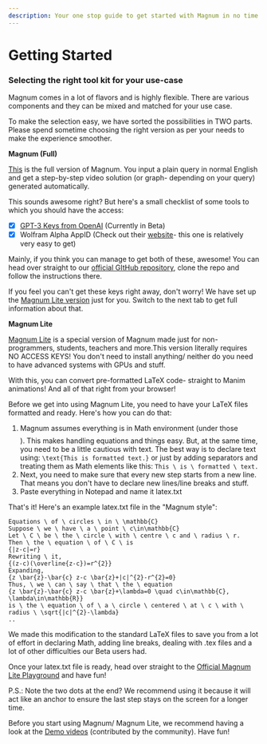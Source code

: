 ```yaml
---
description: Your one stop guide to get started with Magnum in no time
---
```


# Getting Started

### Selecting the right tool kit for your use-case

Magnum comes in a lot of flavors and is highly flexible. There are various components and they can be mixed and matched for your use case.

To make the selection easy, we have sorted the possibilities in TWO parts. Please spend sometime choosing the right version as per your needs to make the experience smoother.

**Magnum \(Full\)**

[This](https://github.com/Magnum-Math/Magnum) is the full version of Magnum. You input a plain query in normal English and get a step-by-step video solution \(or graph- depending on your query\) generated automatically.   
  
This sounds awesome right? But here's a small checklist of some tools to which you should have the access:

* [x] [GPT-3 Keys from OpenAI](https://beta.openai.com) \(Currently in Beta\)
* [x] Wolfram Alpha AppID \(Check out their [website](https://products.wolframalpha.com/api/documentation/#obtaining-an-appid)- this one is relatively very easy to get\)

Mainly, if you think you can manage to get both of these, awesome! You can head over straight to our [official GItHub repository](https://github.com/Magnum-Math/Magnum), clone the repo and follow the instructions there.

If you feel you can't get these keys right away, don't worry! We have set up the [Magnum Lite version](https://colab.research.google.com/drive/1Vhyx39pztGeVthKrBZZRGVroEYMwh4T5?usp=sharing) just for you. Switch to the next tab to get full information about that.


**Magnum Lite**

[Magnum Lite](https://colab.research.google.com/drive/1Vhyx39pztGeVthKrBZZRGVroEYMwh4T5?usp=sharing) is a special version of Magnum made just for non-programmers, students, teachers and more.This version literally requires NO ACCESS KEYS! You don't need to install anything/ neither do you need to have advanced systems with GPUs and stuff.  
  
With this, you can convert pre-formatted LaTeX code- straight to Manim animations! And all of that right from your browser!  
  
Before we get into using Magnum Lite, you need to have your LaTeX files formatted and ready. Here's how you can do that:

1. Magnum assumes everything is in Math environment \(under those $$$$\). This makes handling equations and things easy. But, at the same time, you need to be a little cautious with text. The best way is to declare text using: `\text{This is formatted text.}` or just by adding separators and treating them as Math elements like this: `This \ is \ formatted \ text.` 
2. Next, you need to make sure that every new step starts from a new line. That means you don't have to declare new lines/line breaks and stuff.
3. Paste everything in Notepad and name it latex.txt

That's it! Here's an example latex.txt file in the "Magnum style":

```text
Equations \ of \ circles \ in \ \mathbb{C}
Suppose \ we \ have \ a \ point \ c\in\mathbb{C}
Let \ C \ be \ the \ circle \ with \ centre \ c and \ radius \ r.
Then \ the \ equation \ of \ C \ is
{|z-c|=r}
Rewriting \ it,
{(z-c)(\overline{z-c})=r^{2}}
Expanding,
{z \bar{z}-\bar{c} z-c \bar{z}+|c|^{2}-r^{2}=0}
Thus, \ we \ can \ say \ that \ the \ equation
{z \bar{z}-\bar{c} z-c \bar{z}+\lambda=0 \quad c\in\mathbb{C}, \lambda\in\mathbb{R}}
is \ the \ equation \ of \ a \ circle \ centered \ at \ c \ with \ radius \ \sqrt{|c|^{2}-\lambda}
..
```

We made this modification to the standard LaTeX files to save you from a lot of effort in declaring Math, adding line breaks, dealing with .tex files and a lot of other difficulties our Beta users had.  
  
Once your latex.txt file is ready, head over straight to the [Official Magnum Lite Playground](https://colab.research.google.com/drive/1Vhyx39pztGeVthKrBZZRGVroEYMwh4T5?usp=sharing) and have fun!

P.S.: Note the two dots at the end? We recommend using it because it will act like an anchor to ensure the last step stays on the screen for a longer time.


Before you start using Magnum/ Magnum Lite, we recommend having a look at the [Demo videos](https://drive.google.com/drive/folders/1aZdhZZl6Y4Bw81g0qXY7lkyd-OEFVTAn?usp=sharing) \(contributed by the community\). Have fun!

